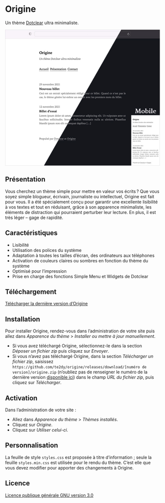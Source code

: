# Origine

Un thème [Dotclear](https://fr.dotclear.org/) ultra minimaliste.

![Capture d’écran](https://github.com/te2dy/origine/blob/master/screenshot-2x.jpg)

## Présentation

Vous cherchez un thème simple pour mettre en valeur vos écrits ? Que vous soyez simple blogueur, écrivain, journaliste ou intellectuel, Origine est fait pour vous. Il a été spécialement conçu pour garantir une excellente lisibilité à vos textes et tout en réduisant, grâce à son apparence minimaliste, les éléments de distraction qui pourraient perturber leur lecture. En plus, il est très léger – gage de rapidité.

## Caractéristiques

- Lisibilité
- Utilisation des polices du système
- Adaptation à toutes les tailles d’écran, des ordinateurs aux téléphones
- Activation de couleurs claires ou sombres en fonction du thème du système
- Optimisé pour l’impression
- Prise en charge des fonctions Simple Menu et Widgets de Dotclear

## Téléchargement

[Télécharger la dernière version d’Origine](https://github.com/te2dy/origine/releases/latest)

## Installation

Pour installer Origine, rendez-vous dans l’administration de votre site puis allez dans _Apparence du thème_ > _Installer ou mettre à jour manuellement_.

- Si vous avez téléchargé Origine, sélectionnez-le dans la section _Déposer un fichier zip_ puis cliquez sur _Envoyer_.
- Si vous n’avez pas téléchargé Origine, dans la section _Télécharger un fichier zip_, saisissez `https://github.com/te2dy/origine/releases/download/[numéro de version]/origine.zip` (n’oubliez pas de renseigner le numéro de la dernière version [disponible ici](https://github.com/te2dy/origine/releases/latest)) dans le champ _URL du fichier zip_, puis cliquez sur _Télécharger_.

## Activation

Dans l’administration de votre site :
- Allez dans _Apparence du thème_ > _Thèmes installés_.
- Cliquez sur _Origine_.
- Cliquez sur _Utiliser celui-ci_.

## Personnalisation

La feuille de style ``styles.css`` est proposée à titre d’information ; seule la feuille ``styles.min.css`` est utilisée pour le rendu du thème. C’est elle que vous devez modifier pour apporter des changements à Origine.

## Licence

[Licence publique générale GNU version 3.0](https://github.com/te2dy/origine/blob/master/LICENSE)

